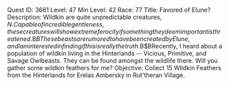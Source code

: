 Quest ID: 3661
Level: 47
Min Level: 42
Race: 77
Title: Favored of Elune?
Description: Wildkin are quite unpredictable creatures, $N. Capable of incredible gentleness, these creatures will show extreme ferocity if something they deem important is threatened.$B$BThese beasts are rumored to have been created by Elune, and I am interested in finding if this is really the truth.$B$BRecently, I heard about a population of wildkin living in the Hinterlands -- Vicious, Primitive, and Savage Owlbeasts. They can be found amongst the wildlife there. Will you gather some wildkin feathers for me?
Objective: Collect 15 Wildkin Feathers from the Hinterlands for Erelas Ambersky in Rut'theran Village.
